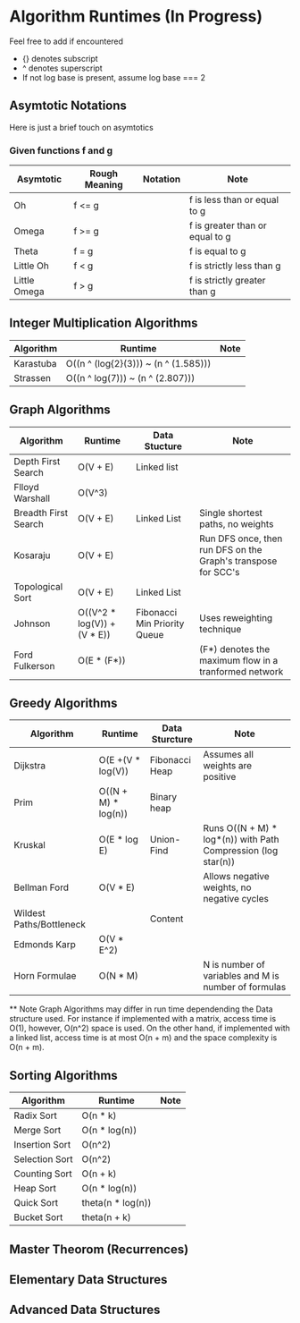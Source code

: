 # Algorithm Runtimes (In Progress) 

Feel free to add if encountered 
* {} denotes subscript 
* ^ denotes superscript 
* If not log base is present, assume log base === 2 

## Asymtotic Notations 
Here is just a brief touch on asymtotics </br>
### Given functions f and g 

|  Asymtotic | Rough Meaning | Notation | Note
| ------------- | ------------- | ------------- | ------------- |
|  Oh           |  f <= g   |       |  f is less than or equal to g     |
|  Omega        |  f >= g   |       |  f is greater than or equal to g | 
|  Theta        |  f = g    |       |  f is equal to g     | 
|  Little Oh    |  f < g    |       |  f is strictly less than  g  |
|  Little Omega |  f > g    |       |  f is strictly greater than  g    | 

## Integer Multiplication Algorithms 

| Algorithm  | Runtime | Note 
| ------------- | ------------- | ------------- |
|  Karastuba    | O((n ^ (log{2}(3))) ~ (n ^ (1.585))) |               |
|  Strassen     | O((n ^ log(7))) ~ (n ^ (2.807)))     |               | 


## Graph Algorithms

| Algorithm  | Runtime | Data Stucture | Note 
| ------------- | ------------- | ------------- | ------------- |
| Depth First Search   |  O(V + E)   | Linked list    |              | 
| Flloyd Warshall      | O(V^3)      |                |               |
| Breadth First Search | O(V + E)    |  Linked List   | Single shortest paths, no weights   |
| Kosaraju             | O(V + E)    |                | Run DFS once, then run DFS on the Graph's transpose for SCC's                  |
| Topological Sort     | O(V + E)    | Linked List    |            |
| Johnson              | O((V^2 * log(V)) + (V * E))  |   Fibonacci Min Priority Queue     | Uses reweighting technique | 
| Ford Fulkerson       | O(E * (F*))  |               | (F*) denotes the maximum flow in a tranformed network     |


## Greedy Algorithms

| Algorithm  | Runtime |  Data Sturcture  | Note 
| ------------- | ------------- | ------------- | ------------- |
| Dijkstra            | O(E +(V * log(V)) | Fibonacci Heap | Assumes all weights are positive|
| Prim                | O((N + M) * log(n))  | Binary heap |                               |
| Kruskal             | O(E * log E)  |  Union-Find  |  Runs O((N + M) * log*(n)) with Path Compression (log star(n))| 
| Bellman Ford        | O(V * E)       |               | Allows negative weights, no negative cycles |
| Wildest Paths/Bottleneck    |               |   Content  |   |             
| Edmonds Karp        | O(V * E^2)    |               |             | 
| Horn Formulae        | O(N * M)    |               |  N is number of variables and M is number of formulas           | 

** Note Graph Algorithms may differ in run time dependending the Data structure used.
For instance if implemented with a matrix, access time is O(1), however, O(n^2) space
is used. On the other hand, if implemented with a linked list, access time is at most 
O(n + m) and the space complexity is O(n + m). 

## Sorting Algorithms 

| Algorithm  | Runtime | Note 
| ------------- | ------------- | ------------- |
| Radix Sort      | O(n * k)          |               |
| Merge Sort      | O(n * log(n))     |               |
| Insertion Sort  | O(n^2)            |               |
| Selection Sort  | O(n^2)            |               |
| Counting Sort   | O(n + k)          |               |
| Heap Sort       | O(n * log(n))     |               |
| Quick Sort      | theta(n * log(n)) |               |
| Bucket Sort     | theta(n + k)      |               |

## Master Theorom (Recurrences)

## Elementary Data Structures 

## Advanced Data Structures 





